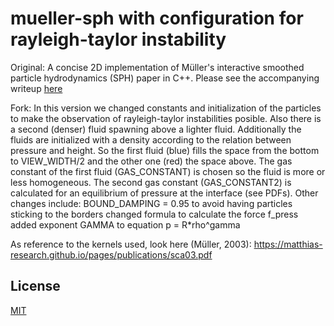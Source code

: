 # mueller-sph with configuration for rayleigh-taylor instability

Original:
A concise 2D implementation of Müller's interactive smoothed particle hydrodynamics (SPH) paper in C++.
Please see the accompanying writeup [here](https://lucasschuermann.com/writing/implementing-sph-in-2d)

Fork:
In this version we changed constants and initialization of the particles to make the observation of rayleigh-taylor instabilities posible. Also there is a second (denser) fluid spawning above a lighter fluid. Additionally the fluids are initialized with a density according to the relation between pressure and height. So the first fluid (blue) fills the space from the bottom to VIEW_WIDTH/2 and the other one (red) the space above. The gas constant of the first fluid (GAS_CONSTANT) is chosen so the fluid is more or less homogeneous. The second gas constant (GAS_CONSTANT2) is calculated for an equilibrium of pressure at the interface (see PDFs).
Other changes include:
  BOUND_DAMPING = 0.95 to avoid having particles sticking to the borders
  changed formula to calculate the force f_press
  added exponent GAMMA to equation p = R*rho^gamma
  
As reference to the kernels used, look here (Müller, 2003):
https://matthias-research.github.io/pages/publications/sca03.pdf


## License
[MIT](https://lucasschuermann.com/license.txt)

